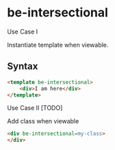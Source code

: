 # be-intersectional

Use Case I

Instantiate template when viewable.

## Syntax

```html
<template be-intersectional>
    <div>I am here</div>
</template>
```

Use Case II [TODO]

Add class when viewable

```html
<div be-intersectional=my-class>
</div>
```